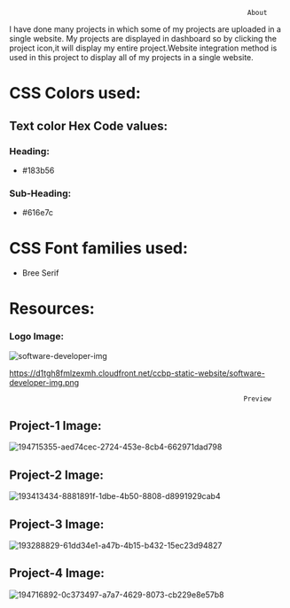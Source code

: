                                                                 About
I have done many projects in which some of my projects are uploaded in a single website.
My projects are displayed in dashboard so by clicking the project icon,it will display my entire project.Website integration method is used in this project to display all of my projects in a single website.









                                                               

# CSS Colors used:
## Text color Hex Code values:
### Heading: 
* #183b56
### Sub-Heading:
* #616e7c
# CSS Font families used:
* Bree Serif

# Resources:
### Logo Image:

![software-developer-img](https://user-images.githubusercontent.com/99186533/203013296-af4d0c7e-ff9d-4e18-a5a4-b3abde3bc79f.png)


https://d1tgh8fmlzexmh.cloudfront.net/ccbp-static-website/software-developer-img.png

                   
                                                           
                                                               Preview
## Project-1 Image:

![194715355-aed74cec-2724-453e-8cb4-662971dad798](https://user-images.githubusercontent.com/99186533/203011289-66214a0f-11de-43b3-accf-2473eeb4027e.png)


## Project-2 Image:

![193413434-8881891f-1dbe-4b50-8808-d8991929cab4](https://user-images.githubusercontent.com/99186533/203011317-84063e1f-1ca8-445d-9c7f-f02ee32c7ffe.png)


## Project-3 Image:

![193288829-61dd34e1-a47b-4b15-b432-15ec23d94827](https://user-images.githubusercontent.com/99186533/203011332-c9880e56-0e54-45fd-ba71-03e590bc43aa.png)



## Project-4 Image:

![194716892-0c373497-a7a7-4629-8073-cb229e8e57b8](https://user-images.githubusercontent.com/99186533/203011354-c3bd2714-7e20-4315-b08f-233a423f5dc6.png)
